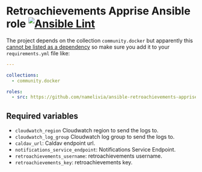 # Retroachievements Apprise Ansible role [![Ansible Lint](https://github.com/namelivia/ansible-gtd-caldav/actions/workflows/ansible-lint.yml/badge.svg)](https://github.com/namelivia/ansible-gtd-caldav/actions/workflows/ansible-lint.yml)

The project depends on the collection `community.docker` but apparently this [cannot be listed as a dependency](https://github.com/ansible/ansible/issues/62847) so make sure you add it to your `requirements.yml` file like:

```yml
---

collections:
  - community.docker

roles:
  - src: https://github.com/namelivia/ansible-retroachievements-apprise
```

## Required variables

 - `cloudwatch_region` Cloudwatch region to send the logs to.
 - `cloudwatch_log_group` Cloudwatch log group to send the logs to.
 - `caldav_url`: Caldav endpoint url.
- `notifications_service_endpoint`: Notifications Service Endpoint.
 - `retroachievements_username`: retroachievements username.
 - `retroachievements_key`: retroachievements key.
